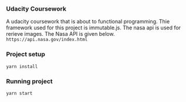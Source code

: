 ### Udacity Coursework 
A udacity coursework that is about to functional programming. 
Thie framework used for  this project is  immutable.js.
The nasa api is used for rerieve images. The Nasa API is given
below. 
`https://api.nasa.gov/index.html`

### Project setup ##
`yarn install`

### Running project ##
`yarn start`



